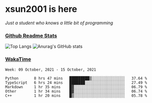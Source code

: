 # xsun2001 is here

*Just a student who knows a little bit of programming*

### [Github Readme Stats](https://github.com/anuraghazra/github-readme-stats)

![Top Langs](https://github-readme-stats.vercel.app/api/top-langs/?username=xsun2001&layout=compact&theme=radical) ![Anurag's GitHub stats](https://github-readme-stats.vercel.app/api?username=xsun2001&show_icons=true&theme=radical)

### [WakaTime](https://wakatime.com)

<!--START_SECTION:waka-->
```text
Week: 09 October, 2021 - 15 October, 2021

Python       8 hrs 47 mins   █████████▒░░░░░░░░░░░░░░░   37.64 % 
TypeScript   6 hrs 24 mins   ███████░░░░░░░░░░░░░░░░░░   27.49 % 
Markdown     1 hr 35 mins    █▓░░░░░░░░░░░░░░░░░░░░░░░   06.79 % 
Other        1 hr 34 mins    █▓░░░░░░░░░░░░░░░░░░░░░░░   06.74 % 
C++          1 hr 20 mins    █▒░░░░░░░░░░░░░░░░░░░░░░░   05.78 % 
```
<!--END_SECTION:waka-->

